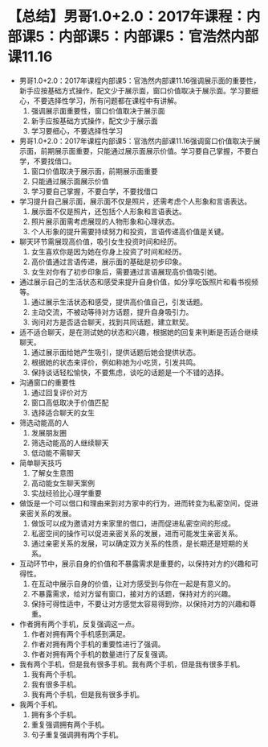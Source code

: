 # 【总结】男哥1.0+2.0：2017年课程：内部课5：内部课5：内部课5：官浩然内部课11.16

-   男哥1.0+2.0：2017年课程内部课5：官浩然内部课11.16强调展示面的重要性，新手应按基础方式操作，配文少于展示面，窗口价值取决于展示面。学习要细心，不要选择性学习，所有问题都在课程中有讲解。
    1.  强调展示面重要性，窗口价值取决于展示面
    2.  新手应按基础方式操作，配文少于展示面
    3.  学习要细心，不要选择性学习
-   男哥1.0+2.0：2017年课程内部课5：官浩然内部课11.16强调窗口价值取决于展示面，前期展示面重要，只能通过展示面展示价值。学习要自己掌握，不要白学，不要找借口。
    1.  窗口价值取决于展示面，前期展示面重要
    2.  只能通过展示面展示价值
    3.  学习要自己掌握，不要白学，不要找借口
-   学习提升自己展示面，展示面不仅是照片，还需考虑个人形象和言语表达。
    1.  展示面不仅是照片，还包括个人形象和言语表达。
    2.  照片展示面需考虑展现的人物形象和心理状态。
    3.  个人形象的提升需要持续努力和投资，言语传递高价值是关键。
-   聊天环节需展现高价值，吸引女生投资时间和经历。
    1.  女生喜欢你是因为她在你身上投资了时间和经历。
    2.  高价值通过言语传递，展示面的基础是初步印象。
    3.  女生对你有了初步印象后，需要通过言语展现高价值吸引她。
-   通过展示自己的生活状态和感受来提升自身价值，如分享吃饭照片和看书视频等。
    1.  通过展示生活状态和感受，提供高价值自己，引发话题。
    2.  主动交流，不被动等待对方话题，提升自身吸引力。
    3.  询问对方是否适合聊天，找到共同话题，建立默契。
-   适不适合聊天，是在测试她的状态和兴趣，根据她的回复来判断是否适合继续聊天。
    1.  通过展示面给她产生吸引，提供话题后她会提供状态。
    2.  根据她的状态来评价，例如称她为小吃货，引发共鸣。
    3.  保持谈话轻松愉快，不要焦虑，谈吃的话题是一个不错的选择。
-   沟通窗口的重要性
    1.  通过回复评价对方
    2.  窗口高低取决于价值匹配
    3.  选择适合聊天的女生
-   筛选动能高的人
    1.  发展朋友圈
    2.  筛选动能高的人继续聊天
    3.  低动能不需聊天
-   简单聊天技巧
    1.  了解女生意图
    2.  高动能女生聊天案例
    3.  实战经验比心理学重要
-   做饭是一个可以借口和理由来到对方家中的行为，进而转变为私密空间，促进亲密关系的发展。
    1.  做饭可以成为邀请对方来家里的借口，进而促进私密空间的形成。
    2.  私密空间的操作可以促进亲密关系的发展，进而可能发生亲密关系。
    3.  通过亲密关系的发展，可以确定双方关系的性质，是长期还是短期的关系。
-   互动环节中，展示自身的价值和不暴露需求是重要的，以保持对方的兴趣和可得性。
    1.  在互动中展示自身的价值，让对方感受到与你在一起是有意义的。
    2.  不暴露需求，给对方留有窗口，接对方的话题，保持对方的兴趣。
    3.  保持可得性适中，不要让对方感觉太容易得到你，以保持对方的兴趣和尊重。
-   作者拥有两个手机，反复强调这一点。
    1.  作者对拥有两个手机感到满足。
    2.  作者对拥有两个手机的重要性进行了强调。
    3.  作者对拥有两个手机的数量进行了反复强调。
-   我有两个手机，但是我有很多手机。我有两个手机，但是我有很多手机。
    1.  我有两个手机。
    2.  我有很多手机。
    3.  我有两个手机，但是我有很多手机。
-   我两个手机。
    1.  拥有多个手机。
    2.  重复强调拥有两个手机。
    3.  句子重复强调拥有两个手机。